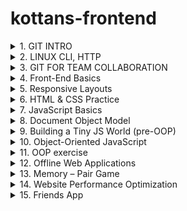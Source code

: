 # kottans-frontend
<details>
    <summary>
        1. GIT INTRO
    </summary>
    I finished the course <a href = "https://www.udacity.com/course/version-control-with-git--ud123">Version Control with Git</a> and
    completed levels at <a href = "learngitbranching.js.org">learngitbranching.js.org</a>.
    This information helped me find out what is version control, how to initialize git, creaе a repositories, clone an
    existing repository, create new branches and change them.
    I also learned how to add commits to the repository.
    </summary>
    <details>
        <summary>
            Version Control with Git
        </summary>
        <img alt="Course Version Control with Git"
            src="https://github.com/innasmiiun/kottans-frontend/blob/master/task_git_intro/1.1.png">
    </details>
    <details>
        <summary>
            learngitbranching.js.org
        </summary>
        <img alt="Level 1 on learngitbranching.js.org"
            src="https://github.com/innasmiiun/kottans-frontend/blob/master/task_git_intro/1.2.jpg">
        <img alt="Level 2 on learngitbranching.js.org"
            src="https://github.com/innasmiiun/kottans-frontend/blob/master/task_git_intro/1.3.jpg">
    </details>
</details>
<details>
    <summary>
        2. LINUX CLI, HTTP
    </summary>
    I finished <a href = "https://linuxsurvival.com/linux-tutorial-introduction/">Linux Survival</a> and and learned many new and
    useful commands for working with Linux, which will help me in my future work. I also read and processed information
    about the HTTP protocol:<a href = "https://code.tutsplus.com/tutorials/http-the-protocol-every-web-developer-must-know-part-1--net-31177">HTTP: The Protocol Every Web Developer Must Know - Part
    1</a>,<a href = "https://code.tutsplus.com/tutorials/http-the-protocol-every-web-developer-must-know-part-2--net-31155">HTTP:
    The Protocol Every Web Developer Must Know - Part
    2</a>. The information about the HTTP protocol was new and difficult for me, but interesting and useful.
    <details>
        <summary>
            Quiz1
        </summary>
        <img alt="Quiz1" src="https://github.com/innasmiiun/kottans-frontend/blob/master/task_linux_cli/2.1.png">
    </details>
    <details>
        <summary>
            Quiz2
        </summary>
        <img alt="Quiz2" src="https://github.com/innasmiiun/kottans-frontend/blob/master/task_linux_cli/2.2.png">
    </details>
    <details>
        <summary>
            Quiz3
        </summary>
        <img alt="Quiz3" src="https://github.com/innasmiiun/kottans-frontend/blob/master/task_linux_cli/2.3.png">
    </details>
    <details>
        <summary>
            Quiz4
        </summary>
        <img alt="Quiz4" src="https://github.com/innasmiiun/kottans-frontend/blob/master/task_linux_cli/2.4.png">
    </details>
</details>
<details>
    <summary>
        3. GIT FOR TEAM COLLABORATION
    </summary>
        I finished the course <a href = "https://classroom.udacity.com/courses/ud456">GitHub & Collaboration</a> and
    completed levels at <a href = "learngitbranching.js.org">learngitbranching.js.org</a>.
    I studied in more detail the commands git push and git pull. The task 2 on the <a href = "learngitbranching.js.org">learngitbranching.js.org</a> was difficult for me at first, but studying the information and working on the mistakes helped me make it. 
     <details>
        <summary>
            GitHub & Collaboration
        </summary>
        <img alt="Course GitHub & Collaboration"
            src="https://github.com/innasmiiun/kottans-frontend/blob/master/task_git_collaboration/3.1.png">
    </details>
    <details>
        <summary>
            learngitbranching.js.org
        </summary>
        <img alt="Level 1 on learngitbranching.js.org"
            src="https://github.com/innasmiiun/kottans-frontend/blob/master/task_git_collaboration/3.2.png">
        <img alt="Level 2 on learngitbranching.js.org"
            src="https://github.com/innasmiiun/kottans-frontend/blob/master/task_git_collaboration/3.3.png">
    </details>
</details>
<details>
    <summary>
        4. Front-End Basics
    </summary>
</details>
<details>
    <summary>
        5. Responsive Layouts
    </summary>
</details>
<details>
    <summary>
        6. HTML & CSS Practice
    </summary>
</details>
<details>
    <summary>
        7. JavaScript Basics
    </summary>
</details>
<details>
    <summary>
        8. Document Object Model
    </summary>
</details>
<details>
    <summary>
        9. Building a Tiny JS World (pre-OOP)
    </summary>
</details>
<details>
    <summary>
        10. Object-Oriented JavaScript
    </summary>
</details>
<details>
    <summary>
        11. OOP exercise
    </summary>
</details>
<details>
    <summary>
        12. Offline Web Applications
    </summary>
</details><details>
    <summary>
        13. Memory – Pair Game
    </summary>
</details>
<details>
    <summary>
        14. Website Performance Optimization
    </summary>
</details>
<details>
    <summary>
        15. Friends App
    </summary>
</details>


